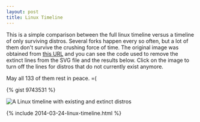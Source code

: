 ```yaml
---
layout: post
title: Linux Timeline
---
```


This is a simple comparison between the full linux timeline versus a
timeline of only surviving distros.  Several forks happen every so
often, but a lot of them don't survive the crushing force of time.  The
original image was obtained from [this URL][original] and you can see
the code used to remove the extinct lines from the SVG file and the
results below.  Click on the image to turn off the lines for distros
that do not currently exist anymore.

May all 133 of them rest in peace. =(


{% gist 9743531 %}


<img title="A Linux timeline with existing and extinct distros"
     alt="A Linux timeline with existing and extinct distros"
     src="/images/posts/full_timeline.svg"
     class="img-responsive"
     id="timeline" />

<!-- This image will speed up the switching proccess -->
<img src="/images/posts/existing_timeline.svg" alt="cached_timeline" style="display: none;" />


[original]: http://futurist.se/gldt/wp-content/uploads/12.10/gldt1210.svg
{% include 2014-03-24-linux-timeline.html %}
